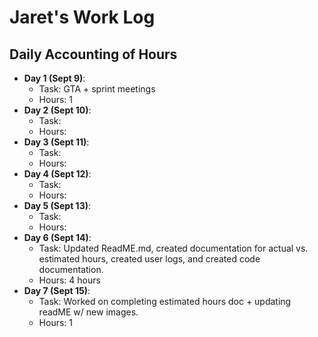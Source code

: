 # Jaret's Work Log
## Daily Accounting of Hours
- **Day 1 (Sept 9)**: 
  - Task: GTA + sprint meetings
  - Hours: 1
- **Day 2 (Sept 10)**: 
  - Task:
  - Hours:
 - **Day 3 (Sept 11)**: 
   - Task:
   - Hours:
 - **Day 4 (Sept 12)**: 
   - Task:
   - Hours:
 - **Day 5 (Sept 13)**: 
   - Task:
   - Hours:
 - **Day 6 (Sept 14)**: 
   - Task: Updated ReadME.md, created documentation for actual vs. estimated hours, created user logs, and created code documentation.
   - Hours: 4 hours
  - **Day 7 (Sept 15)**: 
    - Task: Worked on completing estimated hours doc + updating readME w/ new images.
    - Hours: 1
